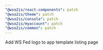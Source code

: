 ```yaml
---
"@wso2is/react-components": patch
"@wso2is/theme": patch
"@wso2is/console": patch
"@wso2is/myaccount": patch
"@wso2is/common": patch
---
```


Add WS Fed logo to app template listing page
